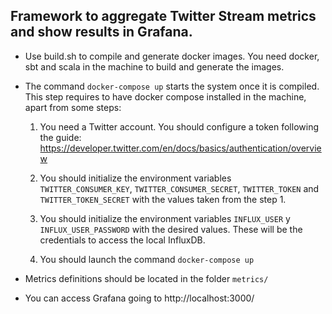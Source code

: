 ## Framework to aggregate Twitter Stream metrics and show results in Grafana.

- Use build.sh to compile and generate docker images. 
You need docker, sbt and scala in the machine to build and generate the images.

- The command `docker-compose up` starts the system once it is compiled.
This step requires to have docker compose installed in the machine, apart from some steps:

    1. You need a Twitter account. You should configure a token following the guide:
https://developer.twitter.com/en/docs/basics/authentication/overview

    2. You should initialize the environment variables `TWITTER_CONSUMER_KEY`, `TWITTER_CONSUMER_SECRET`, 
    `TWITTER_TOKEN` and `TWITTER_TOKEN_SECRET` with the values taken from the step 1.
    
    3. You should initialize the environment variables `INFLUX_USER` y `INFLUX_USER_PASSWORD` 
    with the desired values. These will be the credentials to access the local InfluxDB.

    4. You should launch the command `docker-compose up`

- Metrics definitions should be located in the folder `metrics/`

- You can access Grafana going to http://localhost:3000/


